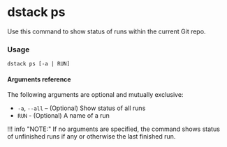 # dstack ps

Use this command to show status of runs within the current Git repo.

### Usage

```shell
dstack ps [-a | RUN]
```

#### Arguments reference

The following arguments are optional and mutually exclusive:

-  `-a`, `--all` – (Optional) Show status of all runs
- `RUN` - (Optional) A name of a run

!!! info "NOTE:"
    If no arguments are specified, the command shows status of unfinished runs if any or otherwise the 
    last finished run.